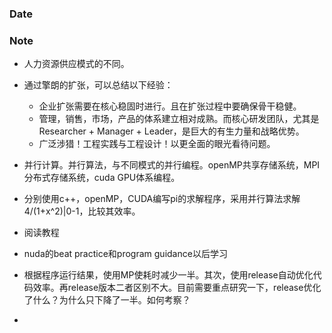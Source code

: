 ### Date

### Note
- 人力资源供应模式的不同。
- 通过擎朗的扩张，可以总结以下经验：
	- 企业扩张需要在核心稳固时进行。且在扩张过程中要确保骨干稳健。
	- 管理，销售，市场，产品的体系建立相对成熟。而核心研发团队，尤其是Researcher + Manager + Leader，是巨大的有生力量和战略优势。
	- 广泛涉猎！工程实践与工程设计！以更全面的眼光看待问题。
- 并行计算。并行算法，与不同模式的并行编程。openMP共享存储系统，MPI分布式存储系统，cuda GPU体系编程。


- 分别使用c++，openMP，CUDA编写pi的求解程序，采用并行算法求解4/(1+x^2)|0-1，比较其效率。
- 阅读教程
- nuda的beat practice和program guidance以后学习
- 根据程序运行结果，使用MP使耗时减少一半。其次，使用release自动优化代码效率。再release版本二者区别不大。目前需要重点研究一下，release优化了什么？为什么只下降了一半。如何考察？
- 
